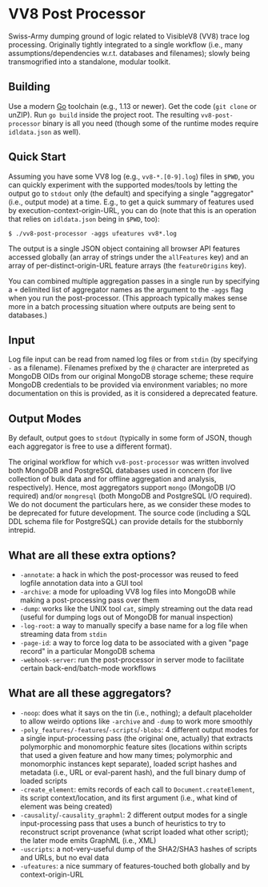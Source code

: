 # VV8 Post Processor

Swiss-Army dumping ground of logic related to VisibleV8 (VV8) trace log processing.
Originally tightly integrated to a single workflow (i.e., many assumptions/dependencies w.r.t. databases and filenames); slowly being transmogrified into a standalone, modular toolkit.

## Building

Use a modern [Go](https://golang.org/) toolchain (e.g., 1.13 or newer).  Get the code (`git clone` or unZIP).  Run `go build` inside the project root.  The resulting `vv8-post-processor` binary is all you need (though some of the runtime modes require `idldata.json` as well).

## Quick Start

Assuming you have some VV8 log (e.g., `vv8-*.[0-9].log`) files in `$PWD`, you can quickly experiment with the supported modes/tools by letting the output go to `stdout` only (the default) and specifying a single "aggregator" (i.e., output mode) at a time.  E.g., to get a quick summary of features used by execution-context-origin-URL, you can do (note that this is an operation that relies on `idldata.json` being in `$PWD`, too):

```$ ./vv8-post-processor -aggs ufeatures vv8*.log```

The output is a single JSON object containing all browser API features accessed globally (an array of strings under the `allFeatures` key) and an array of per-distinct-origin-URL feature arrays (the `featureOrigins` key).

You can combined multiple aggregation passes in a single run by specifying a `+` delimited list of aggregator names as the argument to the `-aggs` flag when you run the post-processor.  (This approach typically makes sense more in a batch processing situation where outputs are being sent to databases.)

## Input

Log file input can be read from named log files or from `stdin` (by specifying `-` as a filename).
Filenames prefixed by the `@` character are interpreted as MongoDB OIDs from our original MongoDB storage scheme; these require MongoDB credentials to be provided via environment variables; no more documentation on this is provided, as it is considered a deprecated feature.

## Output Modes

By default, output goes to `stdout` (typically in some form of JSON, though each aggregator is free to use a different format).

The original workflow for which `vv8-post-processor` was written involved both MongoDB and PostgreSQL databases used in concern (for live collection of bulk data and for offline aggregation and analysis, respectively).  Hence, most aggregators support `mongo` (MongoDB I/O required) and/or `mongresql` (both MongoDB and PostgreSQL I/O required).  We do not document the particulars here, as we consider these modes to be deprecated for future development.  The source code (including a SQL DDL schema file for PostgreSQL) can provide details for the stubbornly intrepid.

## What are all these extra options?

* `-annotate`: a hack in which the post-processor was reused to feed logfile annotation data into a GUI tool
* `-archive`: a mode for uploading VV8 log files into MongoDB while making a post-processing pass over them
* `-dump`: works like the UNIX tool `cat`, simply streaming out the data read (useful for dumping logs out of MongoDB for manual inspection)
* `-log-root`: a way to manually specify a base name for a log file when streaming data from `stdin`
* `-page-id`: a way to force log data to be associated with a given "page record" in a particular MongoDB schema
* `-webhook-server`: run the post-processor in server mode to facilitate certain back-end/batch-mode workflows

## What are all these aggregators?

* `-noop`: does what it says on the tin (i.e., nothing); a default placeholder to allow weirdo options like `-archive` and `-dump` to work more smoothly
* `-poly_features/-features`/`-scripts`/`-blobs`: 4 different output modes for a single input-processing pass (the original one, actually) that extracts polymorphic and monomorphic feature sites (locations within scripts that used a given feature and how many times; polymorphic and monomorphic instances kept separate), loaded script hashes and metadata (i.e.,  URL or eval-parent hash), and the full binary dump of loaded scripts
* `-create_element`: emits records of each call to `Document.createElement`, its script context/location, and its first argument (i.e., what kind of element was being created)
* `-causality`/`-causality_graphml`: 2 different output modes for a single input-processing pass that uses a bunch of heuristics to try to reconstruct script provenance (what script loaded what other script); the later mode emits GraphML (i.e., XML)
* `-uscripts`: a not-very-useful dump of the SHA2/SHA3 hashes of scripts and URLs, but no eval data
* `-ufeatures`: a nice summary of features-touched both globally and by context-origin-URL

